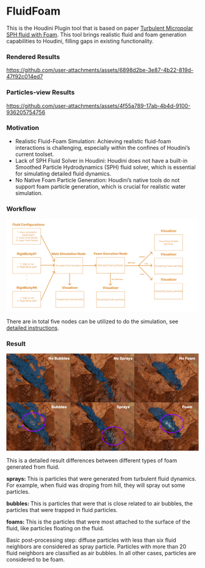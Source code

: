 # FluidFoam

This is the Houdini Plugin tool that is based on paper [Turbulent Micropolar SPH fluid with Foam](https://animation.rwth-aachen.de/media/papers/2018-TVCG-MPSPH.pdf). This tool brings realistic fluid and foam generation capabilities to Houdini, filling gaps in existing functionality.

### Rendered Results

https://github.com/user-attachments/assets/6898d2be-3e87-4b22-819d-47f92c014ed7


### Particles-view Results

https://github.com/user-attachments/assets/4f55a789-17ab-4b4d-9100-936205754756



  
### Motivation

- Realistic Fluid-Foam Simulation: Achieving realistic fluid-foam interactions is challenging, especially within the confines of Houdini’s current toolset.
- Lack of SPH Fluid Solver in Houdini: Houdini does not have a built-in Smoothed Particle Hydrodynamics (SPH) fluid solver, which is essential for simulating detailed fluid dynamics.
- No Native Foam Particle Generation: Houdini’s native tools do not support foam particle generation, which is crucial for realistic water simulation.

### Workflow

![workflow](/img_videos/workflow.png)


There are in total five nodes can be utilized to do the simulation, see [detailed instructions](./instructions.md). 

### Result
![Foam Result](/img_videos/foamResult.png)

This is a detailed result differences between different types of foam generated from fluid. 

<b>sprays: </b> This is particles that were generated from turbulent fluid dynamics. For example, when fluid was droping from hill, they will spray out some particles.

<b>bubbles: </b> This is particles that were that is close related to air bubbles, the particles that were trapped in fluid particles. 

<b>foams: </b> This is the particles that were most attached to the surface of the fluid, like particles floating on the fluid. 

Basic post-processing step: diffuse particles with less than six fluid neighbors are considered as spray particle. Particles with more than 20 fluid neighbors are classified as air bubbles. In all other cases, particles are
considered to be foam. 
